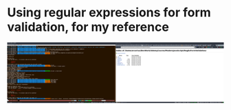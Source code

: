 # Using regular expressions for form validation, for my reference

![short demo of working WeatherApp1.2 App](https://raw.githubusercontent.com/joeybronzoni/RegExFormValidation/master/images/regexForm-gif.gif?raw=true)
